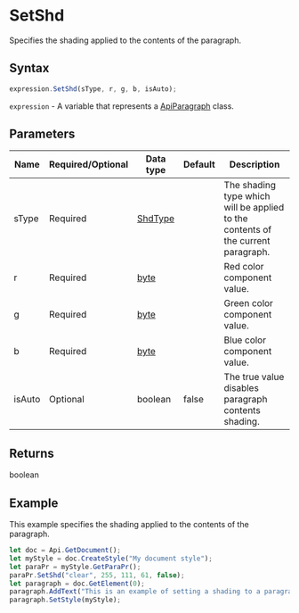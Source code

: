# SetShd

Specifies the shading applied to the contents of the paragraph.

## Syntax

```javascript
expression.SetShd(sType, r, g, b, isAuto);
```

`expression` - A variable that represents a [ApiParagraph](../ApiParagraph.md) class.

## Parameters

| **Name** | **Required/Optional** | **Data type** | **Default** | **Description** |
| ------------- | ------------- | ------------- | ------------- | ------------- |
| sType | Required | [ShdType](../../Enumeration/ShdType.md) |  | The shading type which will be applied to the contents of the current paragraph. |
| r | Required | [byte](../../Enumeration/byte.md) |  | Red color component value. |
| g | Required | [byte](../../Enumeration/byte.md) |  | Green color component value. |
| b | Required | [byte](../../Enumeration/byte.md) |  | Blue color component value. |
| isAuto | Optional | boolean | false | The true value disables paragraph contents shading. |

## Returns

boolean

## Example

This example specifies the shading applied to the contents of the paragraph.

```javascript editor-
let doc = Api.GetDocument();
let myStyle = doc.CreateStyle("My document style");
let paraPr = myStyle.GetParaPr();
paraPr.SetShd("clear", 255, 111, 61, false);
let paragraph = doc.GetElement(0);
paragraph.AddText("This is an example of setting a shading to a paragraph.");
paragraph.SetStyle(myStyle);
```
